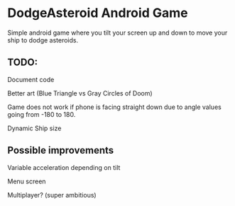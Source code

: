 # DodgeAsteroid  Android Game

Simple android game where you tilt your screen up and down to move your ship to dodge asteroids.


## TODO:

Document code

Better art (Blue Triangle vs Gray Circles of Doom)

Game does not work if phone is facing straight down due to angle values going from -180 to 180.

Dynamic Ship size


## Possible improvements

Variable acceleration depending on tilt

Menu screen

Multiplayer? (super ambitious)

